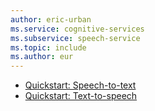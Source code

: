 ```yaml
---
author: eric-urban
ms.service: cognitive-services
ms.subservice: speech-service
ms.topic: include
ms.author: eur
---
```


- [Quickstart: Speech-to-text](../../get-started-speech-to-text.md)
- [Quickstart: Text-to-speech](../../get-started-text-to-speech.md)
